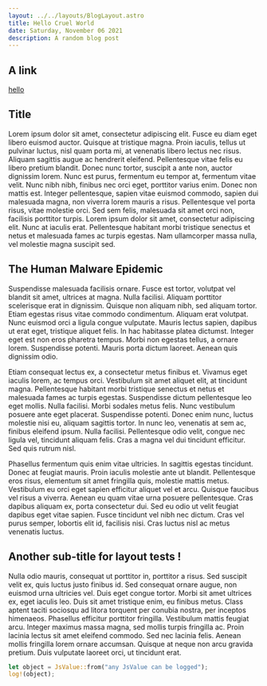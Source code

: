 ```yaml
---
layout: ../../layouts/BlogLayout.astro
title: Hello Cruel World
date: Saturday, November 06 2021
description: A random blog post
---
```


## A link

[hello](https://mhamza.dev)

## Title

Lorem ipsum dolor sit amet, consectetur adipiscing elit. Fusce eu diam eget libero euismod auctor. Quisque at tristique magna. Proin iaculis, tellus ut pulvinar luctus, nisl quam porta mi, at venenatis libero lectus nec risus. Aliquam sagittis augue ac hendrerit eleifend. Pellentesque vitae felis eu libero pretium blandit. Donec nunc tortor, suscipit a ante non, auctor dignissim lorem. Nunc est purus, fermentum eu tempor at, fermentum vitae velit. Nunc nibh nibh, finibus nec orci eget, porttitor varius enim. Donec non mattis est. Integer pellentesque, sapien vitae euismod commodo, sapien dui malesuada magna, non viverra lorem mauris a risus. Pellentesque vel porta risus, vitae molestie orci. Sed sem felis, malesuada sit amet orci non, facilisis porttitor turpis. Lorem ipsum dolor sit amet, consectetur adipiscing elit. Nunc at iaculis erat. Pellentesque habitant morbi tristique senectus et netus et malesuada fames ac turpis egestas. Nam ullamcorper massa nulla, vel molestie magna suscipit sed.

## The Human Malware Epidemic

Suspendisse malesuada facilisis ornare. Fusce est tortor, volutpat vel blandit sit amet, ultrices at magna. Nulla facilisi. Aliquam porttitor scelerisque erat in dignissim. Quisque non aliquam nibh, sed aliquam tortor. Etiam egestas risus vitae commodo condimentum. Aliquam erat volutpat. Nunc euismod orci a ligula congue vulputate. Mauris lectus sapien, dapibus ut erat eget, tristique aliquet felis. In hac habitasse platea dictumst. Integer eget est non eros pharetra tempus. Morbi non egestas tellus, a ornare lorem. Suspendisse potenti. Mauris porta dictum laoreet. Aenean quis dignissim odio.

Etiam consequat lectus ex, a consectetur metus finibus et. Vivamus eget iaculis lorem, ac tempus orci. Vestibulum sit amet aliquet elit, at tincidunt magna. Pellentesque habitant morbi tristique senectus et netus et malesuada fames ac turpis egestas. Suspendisse dictum pellentesque leo eget mollis. Nulla facilisi. Morbi sodales metus felis. Nunc vestibulum posuere ante eget placerat. Suspendisse potenti. Donec enim nunc, luctus molestie nisi eu, aliquam sagittis tortor. In nunc leo, venenatis at sem ac, finibus eleifend ipsum. Nulla facilisi. Pellentesque odio velit, congue nec ligula vel, tincidunt aliquam felis. Cras a magna vel dui tincidunt efficitur. Sed quis rutrum nisl.

Phasellus fermentum quis enim vitae ultricies. In sagittis egestas tincidunt. Donec at feugiat mauris. Proin iaculis molestie ante ut blandit. Pellentesque eros risus, elementum sit amet fringilla quis, molestie mattis metus. Vestibulum eu orci eget sapien efficitur aliquet vel et arcu. Quisque faucibus vel risus a viverra. Aenean eu quam vitae urna posuere pellentesque. Cras dapibus aliquam ex, porta consectetur dui. Sed eu odio ut velit feugiat dapibus eget vitae sapien. Fusce tincidunt vel nibh nec dictum. Cras vel purus semper, lobortis elit id, facilisis nisi. Cras luctus nisl ac metus venenatis luctus.

## Another sub-title for layout tests !

Nulla odio mauris, consequat ut porttitor in, porttitor a risus. Sed suscipit velit ex, quis luctus justo finibus id. Sed consequat ornare augue, non euismod urna ultricies vel. Duis eget congue tortor. Morbi sit amet ultrices ex, eget iaculis leo. Duis sit amet tristique enim, eu finibus metus. Class aptent taciti sociosqu ad litora torquent per conubia nostra, per inceptos himenaeos. Phasellus efficitur porttitor fringilla. Vestibulum mattis feugiat arcu. Integer maximus massa magna, sed mollis turpis fringilla ac. Proin lacinia lectus sit amet eleifend commodo. Sed nec lacinia felis. Aenean mollis fringilla lorem ornare accumsan. Quisque at neque non arcu gravida pretium. Duis vulputate laoreet orci, ut tincidunt erat.

```rust
let object = JsValue::from("any JsValue can be logged");
log!(object);
```